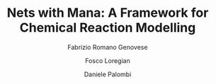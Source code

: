 ---
wps: 
   - "1"
published: "true"
type: "inproceedings"
partner: 
   - "UNIPI"
publisher: "Springer"
year: 2021
series: "LNCS"
booktitle: "Graph Transformation - 14th International Conference, {ICGT} 2021,
               Held as Part of {STAF} 2021, Virtual Event, June 24-25, 2021, Proceedings"
title: "Nets with Mana: A Framework for Chemical Reaction Modelling"
author: 
   - "Fabrizio Romano Genovese"
   - "Fosco Loregian"
   - "Daniele Palombi"
id: "genovese2"
---